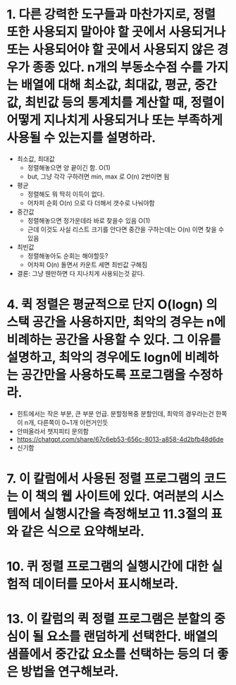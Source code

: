 # 1. 다른 강력한 도구들과 마찬가지로, 정렬 또한 사용되지 말아야 할 곳에서 사용되거나 또는 사용되어야 할 곳에서 사용되지 않은 경우가 종종 있다. n개의 부동소수점 수를 가지는 배열에 대해 최소값, 최대값, 평균, 중간값, 최빈값 등의 통계치를 계산할 때, 정렬이 어떻게 지나치게 사용되거나 또는 부족하게 사용될 수 있는지를 설명하라.

- 최소값, 최대값
  -  정렬해놓으면 양 끝이긴 함. O(1)
  -  but, 그냥 각각 구하려면 min, max 로 O(n) 2번이면 됨
- 평균
  - 정렬해도 뭐 딱히 이득이 없다.
  - 어차피 순회 O(n) 으로 다 더해서 갯수로 나눠야함
- 중간값
  - 정렬해놓으면 정가운데라 바로 찾을수 있음 O(1)
  - 근데 이것도 사실 리스트 크기를 안다면 중간을 구하는데는 O(n) 이면 찾을 수 있음
- 최빈값
  - 정렬해놓아도 순회는 해야할듯?
  - 어차피 O(n) 돌면서 카운트 세면 최빈값 구해짐
- 결론: 그냥 웬만하면 다 지나치게 사용되는것 같다.


# 4. 퀵 정렬은 평균적으로 단지 O(logn) 의 스택 공간을 사용하지만, 최악의 경우는 n에 비례하는 공간을 사용할 수 있다. 그 이유를 설명하고, 최악의 경우에도 logn에 비례하는 공간만을 사용하도록 프로그램을 수정하라.

- 힌트에서는 작은 부분, 큰 부분 언급. 분할정복중 분할인데, 최악의 경우라는건 한쪽이 n개, 다른쪽이 0~1개 이런거인듯
- 안떠올라서 챗지피티 문의함
- https://chatgpt.com/share/67c6eb53-656c-8013-a858-4d2bfb48d6de
- 신기함

# 7. 이 칼럼에서 사용된 정렬 프로그램의 코드는 이 책의 웹 사이트에 있다. 여러분의 시스템에서 실행시간을 측정해보고 11.3절의 표와 같은 식으로 요약해보라.

# 10. 퀴 정렬 프로그램의 실행시간에 대한 실험적 데이터를 모아서 표시해보라.

# 13. 이 칼럼의 퀵 정렬 프로그램은 분할의 중심이 될 요소를 랜덤하게 선택한다. 배열의 샘플에서 중간값 요소를 선택하는 등의 더 좋은 방법을 연구해보라.

